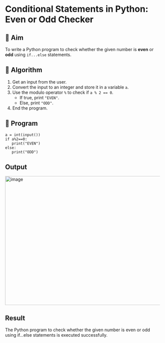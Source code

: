 # Conditional Statements in Python: Even or Odd Checker

## 🎯 Aim
To write a Python program to check whether the given number is **even** or **odd** using `if...else` statements.

## 🧠 Algorithm
1. Get an input from the user.
2. Convert the input to an integer and store it in a variable `a`.
3. Use the modulo operator `%` to check if `a % 2 == 0`.
   - If true, print `"EVEN"`.
   - Else, print `"ODD"`.
4. End the program.

## 🧾 Program
```
a = int(input())
if a%2==0:
   print("EVEN")
else:
   print("ODD")
```

## Output
<img width="512" height="420" alt="image" src="https://github.com/user-attachments/assets/75186c12-90d2-45b3-9a83-99e45c6568eb" />


## Result
The Python program to check whether the given number is even or odd using if...else statements is executed successfully.



